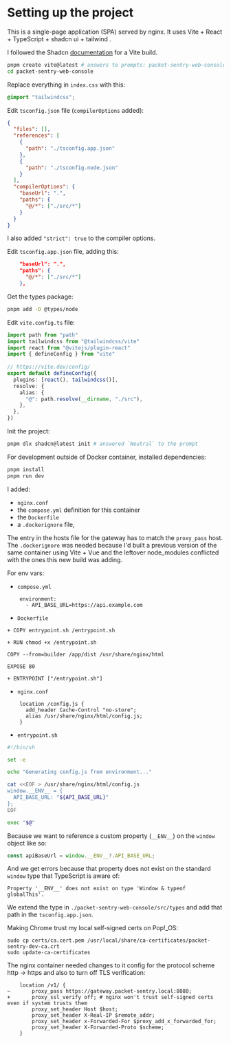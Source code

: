 # Setting up the project

This is a single-page application (SPA) served by nginx. It uses Vite + React + TypeScript + shadcn ui + tailwind .

I followed the Shadcn [documentation](https://ui.shadcn.com/docs/installation/vite) for a Vite build.

```bash
pnpm create vite@latest # answers to prompts: packet-sentry-web-console, React, TypeScript
cd packet-sentry-web-console
```

Replace everything in `index.css` with this:

```css
@import "tailwindcss";
```

Edit `tsconfig.json` file (`compilerOptions` added):

```json
{
  "files": [],
  "references": [
    {
      "path": "./tsconfig.app.json"
    },
    {
      "path": "./tsconfig.node.json"
    }
  ],
  "compilerOptions": {
    "baseUrl": ".",
    "paths": {
      "@/*": ["./src/*"]
    }
  }
}
```

I also added `"strict": true` to the compiler options.

Edit `tsconfig.app.json` file, adding this:

```json
    "baseUrl": ".",
    "paths": {
      "@/*": ["./src/*"]
    },
```

Get the types package:

```bash
pnpm add -D @types/node
```

Edit `vite.config.ts` file:

```typescript
import path from "path"
import tailwindcss from "@tailwindcss/vite"
import react from "@vitejs/plugin-react"
import { defineConfig } from "vite"
 
// https://vite.dev/config/
export default defineConfig({
  plugins: [react(), tailwindcss()],
  resolve: {
    alias: {
      "@": path.resolve(__dirname, "./src"),
    },
  },
})
```

Init the project:

```bash
pnpm dlx shadcn@latest init # answered `Neutral` to the prompt
```

For development outside of Docker container, installed dependencies:

```bash
pnpm install
pnpm run dev
```

I added:

- `nginx.conf`
- the `compose.yml` definition for this container
- the `Dockerfile`
- a `.dockerignore` file,

The entry in the hosts file for the gateway has to match the `proxy_pass` host.
The `.dockerignore` was needed because I'd built a previous version of the same container using Vite + Vue and the leftover node_modules conflicted with the ones this new build was adding.

For env vars:

- `compose.yml`

```
    environment:
      - API_BASE_URL=https://api.example.com
```

- `Dockerfile`

```
+ COPY entrypoint.sh /entrypoint.sh

+ RUN chmod +x /entrypoint.sh

COPY --from=builder /app/dist /usr/share/nginx/html

EXPOSE 80

+ ENTRYPOINT ["/entrypoint.sh"]
```

- `nginx.conf`

```nginx
    location /config.js {
      add_header Cache-Control "no-store";
      alias /usr/share/nginx/html/config.js;
    }
```

- `entrypoint.sh`

```bash
#!/bin/sh

set -e

echo "Generating config.js from environment..."

cat <<EOF > /usr/share/nginx/html/config.js
window.__ENV__ = {
  API_BASE_URL: "${API_BASE_URL}"
};
EOF

exec "$@"
```

Because we want to reference a custom property (`__ENV__`) on the `window` object like so:

```typescript
const apiBaseUrl = window.__ENV__?.API_BASE_URL;
```

And we get errors because that property does not exist on the standard `window` type that TypeScript is aware of:

```
Property '__ENV__' does not exist on type 'Window & typeof globalThis'.
```

We extend the type in `./packet-sentry-web-console/src/types` and add that path in the `tsconfig.app.json`.

Making Chrome trust my local self-signed certs on Pop!_OS:

```
sudo cp certs/ca.cert.pem /usr/local/share/ca-certificates/packet-sentry-dev-ca.crt
sudo update-ca-certificates
```

The nginx container needed changes to it config for the protocol scheme http -> https and also to turn off TLS verification:

```
    location /v1/ {
~       proxy_pass https://gateway.packet-sentry.local:8080;
+       proxy_ssl_verify off; # nginx won't trust self-signed certs even if system trusts them
        proxy_set_header Host $host;
        proxy_set_header X-Real-IP $remote_addr;
        proxy_set_header x-Forwarded-For $proxy_add_x_forwarded_for;
        proxy_set_header X-Forwarded-Proto $scheme;
    }
```